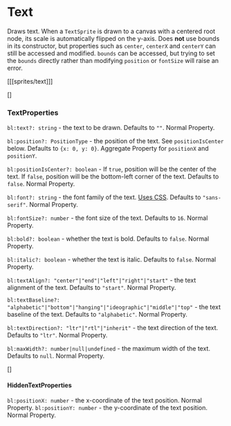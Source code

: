 # Text

Draws text. When a `TextSprite` is drawn to a canvas with a centered root node, its scale is automatically flipped on the y-axis. Does **not** use bounds in its constructor, but properties such as `center`, `centerX` and `centerY` can still be accessed and modified. `bounds` can be accessed, but trying to set the `bounds` directly rather than modifying `position` or `fontSize` will raise an error.

[[[sprites/text]]]

[]
### TextProperties 

`bl:text?: string` - the text to be drawn. Defaults to `""`. Normal Property.

`bl:position?: PositionType` - the position of the text. See `positionIsCenter` below. Defaults to `{x: 0, y: 0}`. Aggregate Property for `positionX` and `positionY`.

`bl:positionIsCenter?: boolean` - If `true`, position will be the center of the text. If `false`, position will be the bottom-left corner of the text. Defaults to `false`. Normal Property.

`bl:font?: string` - the font family of the text. [Uses CSS](https://developer.mozilla.org/en-US/docs/Web/API/CanvasRenderingContext2D/font). Defaults to `"sans-serif"`. Normal Property.

`bl:fontSize?: number` - the font size of the text. Defaults to `16`. Normal Property.

`bl:bold?: boolean` - whether the text is bold. Defaults to `false`. Normal Property.

`bl:italic?: boolean` - whether the text is italic. Defaults to `false`. Normal Property.

`bl:textAlign?: "center"|"end"|"left"|"right"|"start"` - the text alignment of the text. Defaults to `"start"`. Normal Property.

`bl:textBaseline?: "alphabetic"|"bottom"|"hanging"|"ideographic"|"middle"|"top"` - the text baseline of the text. Defaults to `"alphabetic"`. Normal Property.

`bl:textDirection?: "ltr"|"rtl"|"inherit"` - the text direction of the text. Defaults to `"ltr"`. Normal Property.

`bl:maxWidth?: number|null|undefined` - the maximum width of the text. Defaults to `null`. Normal Property.

[]
#### HiddenTextProperties

`bl:positionX: number` - the x-coordinate of the text position. Normal Property.
`bl:positionY: number` - the y-coordinate of the text position. Normal Property.
